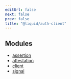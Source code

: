 ```yaml
---
editUrl: false
next: false
prev: false
title: "@liquid/auth-client"
---
```


## Modules

- [assertion](/reference/typescript/auth/assertion/readme/)
- [attestation](/reference/typescript/auth/attestation/readme/)
- [client](/reference/typescript/auth/client/readme/)
- [signal](/reference/typescript/auth/signal/readme/)
